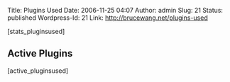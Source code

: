 Title: Plugins Used
Date: 2006-11-25 04:07
Author: admin
Slug: 21
Status: published
Wordpress-Id: 21
Link: http://brucewang.net/plugins-used

[stats\_pluginsused]

Active Plugins
--------------

[active\_pluginsused]
